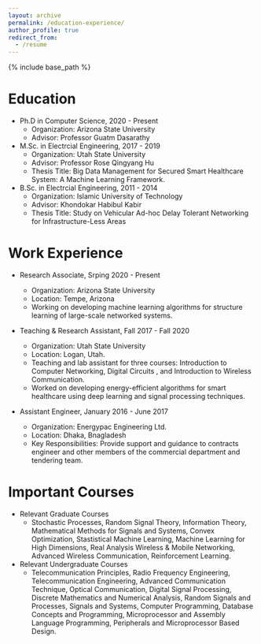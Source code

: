 ```yaml
---
layout: archive
permalink: /education-experience/
author_profile: true
redirect_from:
  - /resume
---
```


{% include base_path %}

Education
======
* Ph.D in Computer Science, 2020 - Present
  * Organization: Arizona State University
  * Advisor: Professor Guatm Dasarathy
* M.Sc. in Electrcial Engineering, 2017 - 2019
  * Organization: Utah State University
  * Advisor: Professor Rose Qingyang Hu
  * Thesis Title: Big Data Management for Secured Smart Healthcare System: A Machine Learning Framework.
* B.Sc. in Electrcial Engineering, 2011 - 2014
  * Organization: Islamic University of Technology
  * Advisor:  Khondokar Habibul Kabir 
  * Thesis Title: Study on Vehicular Ad-hoc Delay Tolerant Networking for Infrastructure-Less Areas
  
Work Experience
======
* Research Associate, Srping 2020 - Present
  * Organization: Arizona State University
  * Location: Tempe, Arizona
  * Working on developing machine learning algorithms for structure learning of large-scale networked systems.

* Teaching & Research Assistant, Fall 2017 - Fall 2020
  * Organization: Utah State University
  * Location: Logan, Utah.
  * Teaching and lab assistant for three courses: Introduction to Computer Networking, Digital Circuits , and Introduction to Wireless Communication.
  * Worked on developing energy-efficient algorithms for smart healthcare using deep learning and signal processing techniques.

* Assistant Engineer, January 2016 - June 2017
  * Organization: Energypac Engineering Ltd.
  * Location: Dhaka, Bnagladesh
  * Key Responsibilities: Provide support and guidance to contracts engineer and other members of the commercial department and tendering team.


Important Courses
======
* Relevant Graduate Courses
  * Stochastic Processes, Random Signal Theory, Information Theory,  Mathematical Methods for Signals and Systems, Convex Optimization, Stastistical Machine Learning, Machine Learning for High Dimensions, Real Analysis Wireless & Mobile Networking, Advanced Wireless Communication, Reinforcement Learning. 
* Relevant Undergraduate Courses
  * Telecommunication Principles, Radio Frequency Engineering, Telecommunication Engineering, Advanced Communication Technique, Optical Communication, Digital Signal Processing, Discrete Mathematics and Numerical Analysis, Random Signals and Processes, Signals and Systems, Computer Programming, Database Concepts and Programming, Microprocessor and Assembly Language Programming, Peripherals and Microprocessor Based Design.

